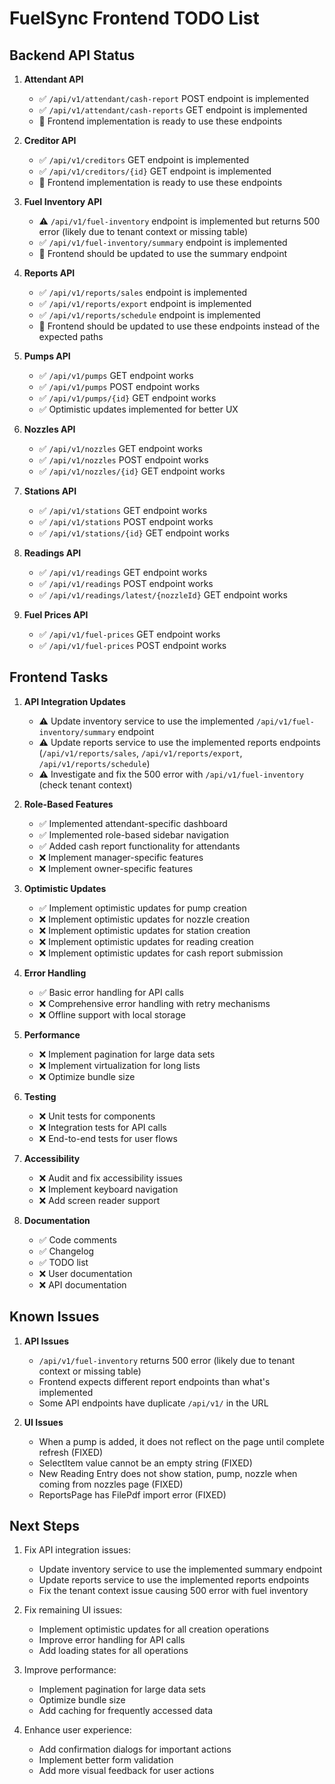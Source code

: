 # FuelSync Frontend TODO List

## Backend API Status

1. **Attendant API**
   - ✅ `/api/v1/attendant/cash-report` POST endpoint is implemented
   - ✅ `/api/v1/attendant/cash-reports` GET endpoint is implemented
   - 🔄 Frontend implementation is ready to use these endpoints

2. **Creditor API**
   - ✅ `/api/v1/creditors` GET endpoint is implemented
   - ✅ `/api/v1/creditors/{id}` GET endpoint is implemented
   - 🔄 Frontend implementation is ready to use these endpoints

3. **Fuel Inventory API**
   - ⚠️ `/api/v1/fuel-inventory` endpoint is implemented but returns 500 error (likely due to tenant context or missing table)
   - ✅ `/api/v1/fuel-inventory/summary` endpoint is implemented
   - 🔄 Frontend should be updated to use the summary endpoint

4. **Reports API**
   - ✅ `/api/v1/reports/sales` endpoint is implemented
   - ✅ `/api/v1/reports/export` endpoint is implemented
   - ✅ `/api/v1/reports/schedule` endpoint is implemented
   - 🔄 Frontend should be updated to use these endpoints instead of the expected paths

5. **Pumps API**
   - ✅ `/api/v1/pumps` GET endpoint works
   - ✅ `/api/v1/pumps` POST endpoint works
   - ✅ `/api/v1/pumps/{id}` GET endpoint works
   - ✅ Optimistic updates implemented for better UX

6. **Nozzles API**
   - ✅ `/api/v1/nozzles` GET endpoint works
   - ✅ `/api/v1/nozzles` POST endpoint works
   - ✅ `/api/v1/nozzles/{id}` GET endpoint works

7. **Stations API**
   - ✅ `/api/v1/stations` GET endpoint works
   - ✅ `/api/v1/stations` POST endpoint works
   - ✅ `/api/v1/stations/{id}` GET endpoint works

8. **Readings API**
   - ✅ `/api/v1/readings` GET endpoint works
   - ✅ `/api/v1/readings` POST endpoint works
   - ✅ `/api/v1/readings/latest/{nozzleId}` GET endpoint works

9. **Fuel Prices API**
   - ✅ `/api/v1/fuel-prices` GET endpoint works
   - ✅ `/api/v1/fuel-prices` POST endpoint works

## Frontend Tasks

1. **API Integration Updates**
   - ⚠️ Update inventory service to use the implemented `/api/v1/fuel-inventory/summary` endpoint
   - ⚠️ Update reports service to use the implemented reports endpoints (`/api/v1/reports/sales`, `/api/v1/reports/export`, `/api/v1/reports/schedule`)
   - ⚠️ Investigate and fix the 500 error with `/api/v1/fuel-inventory` (check tenant context)

2. **Role-Based Features**
   - ✅ Implemented attendant-specific dashboard
   - ✅ Implemented role-based sidebar navigation
   - ✅ Added cash report functionality for attendants
   - ❌ Implement manager-specific features
   - ❌ Implement owner-specific features

3. **Optimistic Updates**
   - ✅ Implement optimistic updates for pump creation
   - ❌ Implement optimistic updates for nozzle creation
   - ❌ Implement optimistic updates for station creation
   - ❌ Implement optimistic updates for reading creation
   - ❌ Implement optimistic updates for cash report submission

4. **Error Handling**
   - ✅ Basic error handling for API calls
   - ❌ Comprehensive error handling with retry mechanisms
   - ❌ Offline support with local storage

5. **Performance**
   - ❌ Implement pagination for large data sets
   - ❌ Implement virtualization for long lists
   - ❌ Optimize bundle size

6. **Testing**
   - ❌ Unit tests for components
   - ❌ Integration tests for API calls
   - ❌ End-to-end tests for user flows

7. **Accessibility**
   - ❌ Audit and fix accessibility issues
   - ❌ Implement keyboard navigation
   - ❌ Add screen reader support

8. **Documentation**
   - ✅ Code comments
   - ✅ Changelog
   - ✅ TODO list
   - ❌ User documentation
   - ❌ API documentation

## Known Issues

1. **API Issues**
   - `/api/v1/fuel-inventory` returns 500 error (likely due to tenant context or missing table)
   - Frontend expects different report endpoints than what's implemented
   - Some API endpoints have duplicate `/api/v1/` in the URL

2. **UI Issues**
   - When a pump is added, it does not reflect on the page until complete refresh (FIXED)
   - SelectItem value cannot be an empty string (FIXED)
   - New Reading Entry does not show station, pump, nozzle when coming from nozzles page (FIXED)
   - ReportsPage has FilePdf import error (FIXED)

## Next Steps

1. Fix API integration issues:
   - Update inventory service to use the implemented summary endpoint
   - Update reports service to use the implemented reports endpoints
   - Fix the tenant context issue causing 500 error with fuel inventory

2. Fix remaining UI issues:
   - Implement optimistic updates for all creation operations
   - Improve error handling for API calls
   - Add loading states for all operations

3. Improve performance:
   - Implement pagination for large data sets
   - Optimize bundle size
   - Add caching for frequently accessed data

4. Enhance user experience:
   - Add confirmation dialogs for important actions
   - Implement better form validation
   - Add more visual feedback for user actions